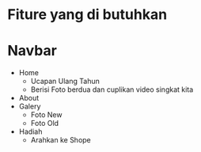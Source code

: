 # Fiture yang di butuhkan 
# Navbar 
- Home 
    - Ucapan Ulang Tahun
    - Berisi Foto berdua dan cuplikan video singkat kita 
- About
- Galery 
    - Foto New
    - Foto Old
- Hadiah 
    - Arahkan ke Shope



